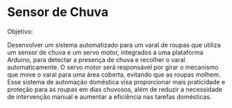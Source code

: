 # Sensor de Chuva

Objetivo:

Desenvolver um sistema automatizado para um varal de roupas que utiliza um sensor de chuva e um servo motor, integrados a uma plataforma Arduino, para detectar a presença de chuva e recolher o varal automaticamente. O servo motor será responsável por girar o mecanismo que move o varal para uma área coberta, evitando que as roupas molhem. Esse sistema de automação doméstica visa proporcionar mais praticidade e proteção para as roupas em dias chuvosos, além de reduzir a necessidade de intervenção manual e aumentar a eficiência nas tarefas domésticas.
